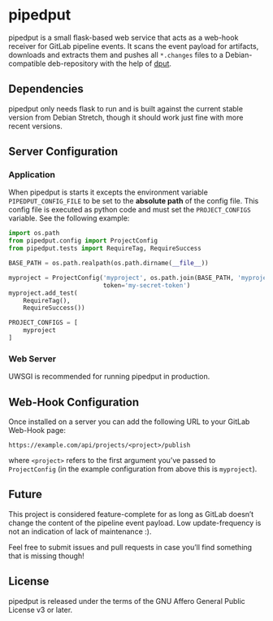 # pipedput

pipedput is a small flask-based web service that acts as a web-hook receiver for GitLab pipeline events. It scans the event payload for artifacts, downloads and extracts them and pushes all `*.changes` files to a Debian-compatible deb-repository with the help of [dput](https://packages.debian.org/source/sid/dput).

## Dependencies

pipedput only needs flask to run and is built against the current stable version from Debian Stretch, though it should work just fine with more recent versions.

## Server Configuration

### Application

When pipedput is starts it excepts the environment variable `PIPEDPUT_CONFIG_FILE` to be set to the **absolute path** of the config file. This config file is executed as python code and must set the `PROJECT_CONFIGS` variable. See the following example:

```python
import os.path
from pipedput.config import ProjectConfig
from pipedput.tests import RequireTag, RequireSuccess

BASE_PATH = os.path.realpath(os.path.dirname(__file__))

myproject = ProjectConfig('myproject', os.path.join(BASE_PATH, 'myproject.dput.cf'),
                          token='my-secret-token')
myproject.add_test(
    RequireTag(),
    RequireSuccess())

PROJECT_CONFIGS = [
    myproject
]
```

### Web Server

UWSGI is recommended for running pipedput in production.

## Web-Hook Configuration

Once installed on a server you can add the following URL to your GitLab Web-Hook page:

```
https://example.com/api/projects/<project>/publish
```

where `<project>` refers to the first argument you’ve passed to `ProjectConfig` (in the example configuration from above this is `myproject`).

## Future

This project is considered feature-complete for as long as GitLab doesn’t change the content of the pipeline event payload. Low update-frequency is not an indication of lack of maintenance :).

Feel free to submit issues and pull requests in case you’ll find something that is missing though!

## License

pipedput is released under the terms of the GNU Affero General Public License v3 or later.
    

